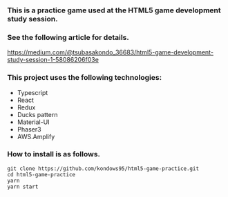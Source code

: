 ### This is a practice game used at the HTML5 game development study session.  

### See the following article for details.
https://medium.com/@tsubasakondo_36683/html5-game-development-study-session-1-58086206f03e


### This project uses the following technologies:  
- Typescript
- React
- Redux
- Ducks pattern
- Material-UI
- Phaser3
- AWS.Amplify

### How to install is as follows.
```
git clone https://github.com/kondows95/html5-game-practice.git
cd html5-game-practice
yarn
yarn start
```
